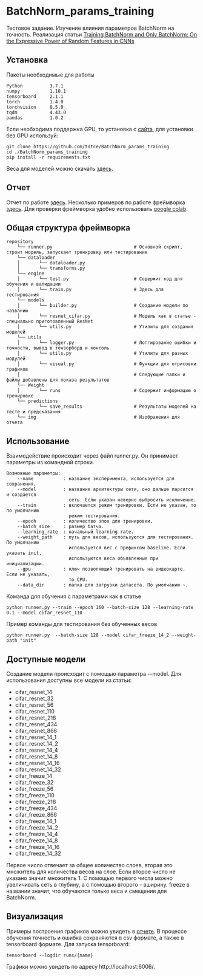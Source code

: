# BatchNorm_params_training 
Тестовое задание. Изучение влияния параметров BatchNorm на точность. Реализация статьи [Training BatchNorm and Only BatchNorm:
On the Expressive Power of Random Features in CNNs](https://arxiv.org/pdf/2003.00152.pdf)

## Установка
Пакеты необходимые для работы
```
Python          3.7.1
numpy           1.18.1
tensorboard     2.1.1
torch           1.4.0
torchvision     0.5.0
tqdm            4.43.0
pandas          1.0.2 
```
Если необходима поддержка GPU, то установка с [сайта](https://pytorch.org/), для установки без GPU используй:
```shell
git clone https://github.com/tdtce/BatchNorm_params_training
cd ./BatchNorm_params_training
pip install -r requirements.txt
```

Веса для моделей можно скачать [здесь](https://drive.google.com/file/d/1CqJVSkHknjAAp7hvVDsaVZTbfNU-bmUY/view).

## Отчет
Отчет по работе [здесь](https://github.com/tdtce/BatchNorm_params_training/blob/master/summary.ipynb).
Несколько примеров по работе фреймворка [здесь](https://github.com/tdtce/BatchNorm_params_training/blob/master/examples.ipynb). Для проверки фреймворка удобно использовать [google colab](https://colab.research.google.com/drive/14Uv5jomcDAfNHpXbdKawEc_NGgFBTdmb?usp=sharing).

## Общая структура фреймворка
```
repository
    └── runner.py                              # Основной скрипт, строит модель, запускает тренировку или тестирование
    └── dataloader
    │       └── dataloader.py                  
    │       └── transforms.py                  
    └── engine
    │       └── test.py                        # Содержит код для обучения и валидации
    │       └── train.py                       # Здесь для тестирования
    └── models
    │       └── builder.py                     # Создание модели по названию
    │       └── resnet_cifar.py                # Модель как в статье - специально приготовленный ResNet
    │       └── utils.py                       # Утилиты для создания моделей
    └── utils
    │       └── logger.py                      # Логгирование ошибки и точности, вывод в тензорборд и консоль
    │       └── utils.py                       # Утилиты для разных модулей
    │       └── visual.py                      # Функции для отрисовки графиков
    │                                          # Следующие папки и файлы добавлены для показа результатов 
    └── Weight                                 
    │       └── runs                           # Содержит информацию о тренировке
    └── predictions        
            └── save_results                   # Результаты моделей на тесте и предсказания 
    └── img                                    # Изображения для отчета       
```

## Использование
Взаимодействие происходит через файл runner.py. Он принимает параметры из командной строки.
```
Возможные параметры:
    --name           : название эксперимента, используется для сохранения.
    --model          : название архитектуры сети, оно дальше парсится и создается 
                       сеть. Если указан неверно выбросить исключение.
    --train          : включается режим тренировки. Если не указан, то по умолчанию 
                       режим тестирования.
    --epoch          : количество эпох для тренировки.
    --batch_size     : размер батча.
    --learning_rate  : начальный learning rate.
    --weight_path    : путь для весов, используются для тестирования. По умолчанию 
                       используется вес с префиксом baseline. Если указать init, 
                       используются веса объявленные при инициализации. 
    --gpu            : ключ позволяющий тренировать на видеокарте. Если не указать, 
                       то CPU.
    --data_dir       : папка для загрузки датасета. По умолчанию ~.
```

Команда для обучения с параметрами как в статье
```
python runner.py --train --epoch 160 --batch-size 128 --learning-rate 0.1 --model cifar_resnet_110
```
Пример команды для тестирования без обученных весов
```
python runner.py  --batch-size 128 --model cifar_freeze_14_2 --weight-path "init"
```

## Доступные модели
Создание модели происходит с помощью параметра --model. 
Для использования доступны все модели из статьи:
- cifar_resnet_14
- cifar_resnet_32
- cifar_resnet_56
- cifar_resnet_110
- cifar_resnet_218
- cifar_resnet_434
- cifar_resnet_866
- cifar_resnet_14_1
- cifar_resnet_14_2
- cifar_resnet_14_4
- cifar_resnet_14_8
- cifar_resnet_14_16
- cifar_resnet_14_32
- cifar_freeze_14
- cifar_freeze_32
- cifar_freeze_56
- cifar_freeze_110
- cifar_freeze_218
- cifar_freeze_434
- cifar_freeze_866
- cifar_freeze_14_1
- cifar_freeze_14_2
- cifar_freeze_14_4
- cifar_freeze_14_8
- cifar_freeze_14_16            
- cifar_freeze_14_32

Первое число отвечает за общее количество слоев, вторая это множитель для количества весов на слое. Если второе число не указано значит множитель 1. С помощью первого числа можно увеличивать сеть в глубину, а с помощью второго - вширину. freeze в названии значит, что обучаются только веса и смещения для BatchNorm.

## Визуализация
Примеры построения графиков можно увидеть в [отчете](https://github.com/tdtce/BatchNorm_params_training/blob/master/summary.ipynb). В процессе обучения точность и ошибка сохраняются в csv формате, а также в tensorboard формате. Для запуска tensorboard:
```
tensorboard --logdir runs/{name}
```
Графики можно увидеть по адресу http://localhost:6006/.
